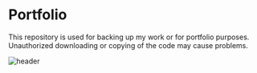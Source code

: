 # Portfolio
This repository is used for backing up my work or for portfolio purposes. Unauthorized downloading or copying of the code may cause problems.

![header](https://capsule-render.vercel.app/api?type=wave&color=auto&height=100&section=header&text=openplayceo's%20portfolio&fontSize=90)
